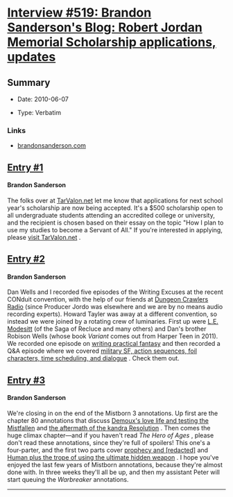 # [Interview #519: Brandon Sanderson's Blog: Robert Jordan Memorial Scholarship applications, updates](https://www.theoryland.com/intvmain.php?i=519)

## Summary

- Date: 2010-06-07

- Type: Verbatim

### Links

- [brandonsanderson.com](http://www.brandonsanderson.com/blog/893/Robert-Jordan-Memorial-Scholarship-applications-updates)


## [Entry #1](./t-519/1)

#### Brandon Sanderson

The folks over at
[TarValon.net](http://www.tarvalon.net/)
let me know that applications for next school year's scholarship are now being accepted. It's a $500 scholarship open to all undergraduate students attending an accredited college or university, and the recipient is chosen based on their essay on the topic "How I plan to use my studies to become a Servant of All." If you're interested in applying, please
[visit TarValon.net](http://www.tarvalon.net/)
.

## [Entry #2](./t-519/2)

#### Brandon Sanderson

Dan Wells and I recorded five episodes of the Writing Excuses at the recent CONduit convention, with the help of our friends at
[Dungeon Crawlers Radio](http://www.dungeoncrawlersradio.com/)
(since Producer Jordo was elsewhere and we are by no means audio recording experts). Howard Tayler was away at a different convention, so instead we were joined by a rotating crew of luminaries. First up were
[L.E. Modesitt](http://www.lemodesittjr.com/)
(of the Saga of Recluce and many others) and Dan's brother Robison Wells (whose book
*Variant*
comes out from Harper Teen in 2011). We recorded one episode on
[writing practical fantasy](http://www.writingexcuses.com/2010/05/30/)
and then recorded a Q&A episode where we covered
[military SF, action sequences, foil characters, time scheduling, and dialogue](http://www.writingexcuses.com/2010/06/06/)
. Check them out.

## [Entry #3](./t-519/3)

#### Brandon Sanderson

We're closing in on the end of the Mistborn 3 annotations. Up first are the chapter 80 annotations that discuss
[Demoux's love life and testing the Mistfallen](http://www.brandonsanderson.com/annotation/356/Mistborn-3-Chapter-Eighty)
and
[the aftermath of the kandra Resolution](http://www.brandonsanderson.com/annotation/357/Mistborn-3-Chapter-Eighty-Part-2)
. Then comes the huge climax chapter—and if you haven't read
*The Hero of Ages*
, please don't read these annotations, since they're full of spoilers! This one's a four-parter, and the first two parts cover
[prophecy and [redacted]](http://www.brandonsanderson.com/annotation/358/Mistborn-3-Chapter-Eighty-One)
and
[Human plus the trope of using the ultimate hidden weapon](http://www.brandonsanderson.com/annotation/359/Mistborn-3-Chapter-Eighty-One-Part-2)
. I hope you've enjoyed the last few years of Mistborn annotations, because they're almost done with. In three weeks they'll all be up, and then my assistant Peter will start queuing the
*Warbreaker*
annotations.


---

